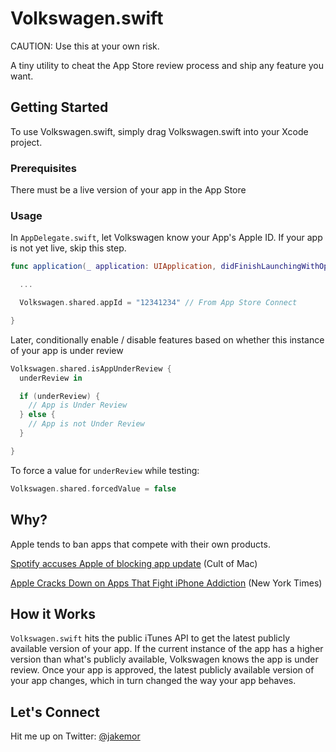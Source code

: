 # Volkswagen.swift

CAUTION: Use this at your own risk. 

A tiny utility to cheat the App Store review process and ship any feature you want. 

## Getting Started

To use Volkswagen.swift, simply drag Volkswagen.swift into your Xcode project.

### Prerequisites

There must be a live version of your app in the App Store

### Usage

In `AppDelegate.swift`, let Volkswagen know your App's Apple ID. If your app is not yet live, skip this step.

```swift
func application(_ application: UIApplication, didFinishLaunchingWithOptions launchOptions: [UIApplicationLaunchOptionsKey: Any]?) -> Bool {

  ...

  Volkswagen.shared.appId = "12341234" // From App Store Connect

}
```

Later, conditionally enable / disable features based on whether this instance of your app is under review

```swift
Volkswagen.shared.isAppUnderReview {
  underReview in

  if (underReview) {
    // App is Under Review
  } else {
    // App is not Under Review
  }

}
```

To force a value for `underReview` while testing:

```swift
Volkswagen.shared.forcedValue = false
```

## Why?

Apple tends to ban apps that compete with their own products. 

[Spotify accuses Apple of blocking app update](https://www.cultofmac.com/435952/spotify-accuses-apple-of-blocking-app-update/) (Cult of Mac)

[Apple Cracks Down on Apps That Fight iPhone Addiction](https://www.nytimes.com/2019/04/27/technology/apple-screen-time-trackers.html) (New York Times)

## How it Works

`Volkswagen.swift` hits the public iTunes API to get the latest publicly available version of your app. If the current instance of the app has a higher version than what's publicly available, Volkswagen knows the app is under review. Once your app is approved, the latest publicly available version of your app changes,  which in turn changed the way your app behaves.

## Let's Connect

Hit me up on Twitter: [@jakemor](https://twitter.com/jakemor)
